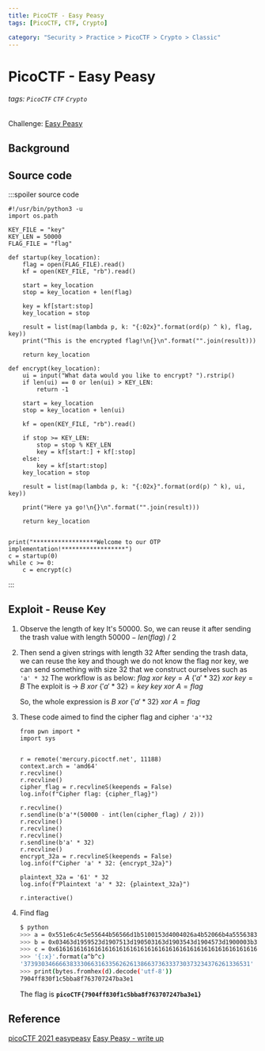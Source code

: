 ```yaml
---
title: PicoCTF - Easy Peasy
tags: [PicoCTF, CTF, Crypto]

category: "Security > Practice > PicoCTF > Crypto > Classic"
---
```


# PicoCTF - Easy Peasy
###### tags: `PicoCTF` `CTF` `Crypto`
Challenge: [Easy Peasy]()

## Background

## Source code
:::spoiler source code
```python=
#!/usr/bin/python3 -u
import os.path

KEY_FILE = "key"
KEY_LEN = 50000
FLAG_FILE = "flag"

def startup(key_location):
	flag = open(FLAG_FILE).read()
	kf = open(KEY_FILE, "rb").read()

	start = key_location
	stop = key_location + len(flag)

	key = kf[start:stop]
	key_location = stop

	result = list(map(lambda p, k: "{:02x}".format(ord(p) ^ k), flag, key))
	print("This is the encrypted flag!\n{}\n".format("".join(result)))

	return key_location

def encrypt(key_location):
	ui = input("What data would you like to encrypt? ").rstrip()
	if len(ui) == 0 or len(ui) > KEY_LEN:
		return -1

	start = key_location
	stop = key_location + len(ui)

	kf = open(KEY_FILE, "rb").read()

	if stop >= KEY_LEN:
		stop = stop % KEY_LEN
		key = kf[start:] + kf[:stop]
	else:
		key = kf[start:stop]
	key_location = stop

	result = list(map(lambda p, k: "{:02x}".format(ord(p) ^ k), ui, key))

	print("Here ya go!\n{}\n".format("".join(result)))

	return key_location


print("******************Welcome to our OTP implementation!******************")
c = startup(0)
while c >= 0:
	c = encrypt(c)

```
:::

## Exploit - Reuse Key
1. Observe the length of key
It's 50000. So, we can reuse it after sending the trash value with length $50000 - len(flag)\ /\ 2$
2. Then send a given strings with length 32
After sending the trash data, we can reuse the key and though we do not know the flag nor key, we can send something with size 32 that we construct ourselves such as `'a' * 32`
The workflow is as below:
$flag\ xor\ key = A$
$\{'a'*32\}\ xor\ key = B$
The exploit is $\to$
$B\ xor\ \{'a'*32\}=key$
$key\ xor\ A=flag$

    So, the whole expression is $B\ xor\ \{'a'*32\}\ xor\ A=flag$

3. These code aimed to find the cipher flag and cipher `'a'*32`
    ```python!=
    from pwn import *
    import sys


    r = remote('mercury.picoctf.net', 11188)
    context.arch = 'amd64'
    r.recvline()
    r.recvline()
    cipher_flag = r.recvlineS(keepends = False)
    log.info(f"Cipher flag: {cipher_flag}")

    r.recvline()
    r.sendline(b'a'*(50000 - int(len(cipher_flag) / 2)))
    r.recvline()
    r.recvline()
    r.recvline()
    r.sendline(b'a' * 32)
    r.recvline()
    encrypt_32a = r.recvlineS(keepends = False)
    log.info(f"Cipher 'a' * 32: {encrypt_32a}")

    plaintext_32a = '61' * 32
    log.info(f"Plaintext 'a' * 32: {plaintext_32a}")

    r.interactive()
    ```
4. Find flag
    ```bash
    $ python
    >>> a = 0x551e6c4c5e55644b56566d1b5100153d4004026a4b52066b4a5556383d4b0007
    >>> b = 0x03463d1959523d1907513d190503163d1903543d1904573d1900003b3d190457
    >>> c = 0x6161616161616161616161616161616161616161616161616161616161616161
    >>> '{:x}'.format(a^b^c)
    '3739303466663833306631633562626138663736333730373234376261336531'
    >>> print(bytes.fromhex(d).decode('utf-8'))
    7904ff830f1c5bba8f763707247ba3e1
    ```
    The flag is **`picoCTF{7904ff830f1c5bba8f763707247ba3e1}`**

## Reference
[picoCTF 2021 easypeasy](https://youtu.be/VodIW2TT_ag)
[Easy Peasy - write up](https://github.com/Dvd848/CTFs/blob/master/2021_picoCTF/Easy_Peasy.md)
